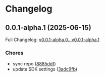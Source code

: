 # Changelog

## 0.0.1-alpha.1 (2025-06-15)

Full Changelog: [v0.0.1-alpha.0...v0.0.1-alpha.1](https://github.com/BoomchainLabs/chonk9k-dapp/compare/v0.0.1-alpha.0...v0.0.1-alpha.1)

### Chores

* sync repo ([8885ddf](https://github.com/BoomchainLabs/chonk9k-dapp/commit/8885ddfe4f9393ae3276887b3b0638de0447b6ca))
* update SDK settings ([3adc9fb](https://github.com/BoomchainLabs/chonk9k-dapp/commit/3adc9fb950885caa76876b9f085628999a0ab118))
